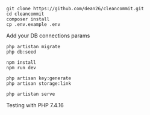 ```
git clone https://github.com/dean26/cleancommit.git
cd cleancommit
composer install
cp .env.example .env
```
Add your DB connections params
```
php artistan migrate
php db:seed
```
```
npm install
npm run dev
```
```
php artisan key:generate
php artisan storage:link
```
```
php artistan serve
```
Testing with PHP 7.4.16
